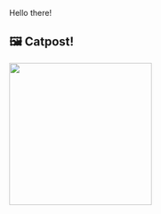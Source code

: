 Hello there!



## 🖼️ Catpost!

<sub>
    <img src="https://cdn2.thecatapi.com/images/eF3HSMIB_.jpg" height="256">
</sub>

